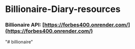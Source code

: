 # Billionaire-Diary-resources

### Billionaire API: [https://forbes400.onrender.com/](https://forbes400.onrender.com/)
"# billionaire" 
